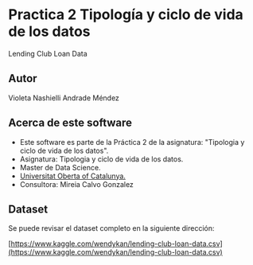 # Practica 2 Tipología y ciclo de vida de los datos

Lending Club Loan Data

## Autor

Violeta Nashielli Andrade Méndez

## Acerca de este software

* Este software es parte de la Práctica 2 de la asignatura: "Tipologia y ciclo de vida de los datos".
* Asignatura: Tipologia y ciclo de vida de los datos.
* Master de Data Science.
* [Universitat Oberta of Catalunya.](http://www.uoc.edu/portal/ca/index.html)
* Consultora: Mireia Calvo Gonzalez

## Dataset

Se puede revisar el dataset completo en la siguiente dirección:

[https://www.kaggle.com/wendykan/lending-club-loan-data.csv](https://www.kaggle.com/wendykan/lending-club-loan-data.csv)
